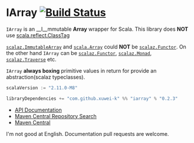 # IArray [![Build Status](https://secure.travis-ci.org/xuwei-k/iarray.png?branch=master)](http://travis-ci.org/xuwei-k/iarray)

`IArray` is an __I__mmutable __Array__ wrapper for Scala. This library does __NOT__ use [scala.reflect.ClassTag](https://github.com/scala/scala/blob/v2.11.0-M8/src/library/scala/reflect/ClassTag.scala)

[`scalaz.ImmutableArray`](https://github.com/scalaz/scalaz/blob/scalaz-seven/core/src/main/scala/scalaz/ImmutableArray.scala) and [`scala.Array`](https://github.com/scala/scala/blob/v2.11.0-M8/src/library/scala/Array.scala) could __NOT__ be [`scalaz.Functor`](https://github.com/scalaz/scalaz/blob/scalaz-seven/core/src/main/scala/scalaz/Functor.scala).
On the other hand `IArray` can be [`scalaz.Functor`](https://github.com/scalaz/scalaz/blob/scalaz-seven/core/src/main/scala/scalaz/Functor.scala), [`scalaz.Monad`](https://github.com/scalaz/scalaz/blob/scalaz-seven/core/src/main/scala/scalaz/Monad.scala), [`scalaz.Traverse`](https://github.com/scalaz/scalaz/blob/scalaz-seven/core/src/main/scala/scalaz/Traverse.scala) etc.

`IArray` __always boxing__ primitive values in return for provide an abstraction(scalaz typeclasses).

```scala
scalaVersion := "2.11.0-M8"

libraryDependencies += "com.github.xuwei-k" %% "iarray" % "0.2.3"
```


- [API Documentation](https://oss.sonatype.org/service/local/repositories/releases/archive/com/github/xuwei-k/iarray_2.11.0-M7/0.2.3/iarray_2.11.0-M7-0.2.3-javadoc.jar/!/index.html#iarray.IArray)
- [Maven Central Repository Search](http://search.maven.org/#search%7Cga%7C1%7Cg%3A%22com.github.xuwei-k%22)
- [Maven Central](http://repo1.maven.org/maven2/com/github/xuwei-k/)



I'm not good at English. Documentation pull requests are welcome.
